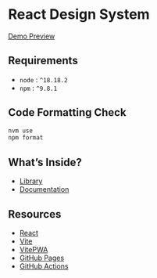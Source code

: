 # React Design System

[Demo Preview](https://adrienloup.github.io/ds/)

## Requirements

- `node` : `^18.18.2`
- `npm` : `^9.8.1`

## Code Formatting Check

```bash
nvm use
npm format
```

## What’s Inside?

* [Library](https://github.com/adrienloup/ds/tree/master/library)
* [Documentation](https://github.com/reduxjs/redux)

## Resources

- [React](https://react.dev)
- [Vite](https://vitejs.dev)
- [VitePWA](https://www.npmjs.com/package/vite-plugin-pwa)
- [GitHub Pages](https://docs.github.com/en/pages/getting-started-with-github-pages/creating-a-github-pages-site#creating-your-site)
- [GitHub Actions](https://docs.github.com/en/actions)
